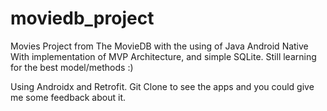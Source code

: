 # moviedb_project
Movies Project from The MovieDB with the using of Java Android Native With implementation of MVP Architecture, and simple SQLite. 
Still learning for the best model/methods :)

Using Androidx and Retrofit. Git Clone to see the apps and you could give me some feedback about it.
